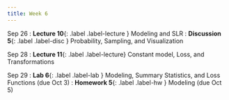 ```yaml
---
title: Week 6
---
```


Sep 26
: **Lecture 10**{: .label .label-lecture } Modeling and SLR
: **Discussion 5**{: .label .label-disc } Probability, Sampling, and Visualization

Sep 28
: **Lecture 11**{: .label .label-lecture} Constant model, Loss, and Transformations

Sep 29
: **Lab 6**{: .label .label-lab } Modeling, Summary Statistics, and Loss Functions (due Oct 3)
: **Homework 5**{: .label .label-hw } Modeling (due Oct 5)
